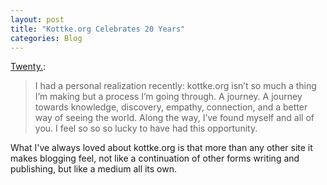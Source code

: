 ```yaml
---
layout: post
title: "Kottke.org Celebrates 20 Years"
categories: Blog
---
```


[Twenty.](https://kottke.org/18/03/twenty):

> I had a personal realization recently: kottke.org isn’t so much a thing I’m making but a process I’m going through. A journey. A journey towards knowledge, discovery, empathy, connection, and a better way of seeing the world. Along the way, I’ve found myself and all of you. I feel so so so lucky to have had this opportunity.

What I've always loved about kottke.org is that more than any other site it makes blogging feel, not like a continuation of other forms writing and publishing, but like a medium all its own.
